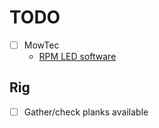 # TODO

- [ ] MowTec
	- [RPM LED software](mowtec/doc/TODO.md)

## Rig
- [ ] Gather/check planks available
